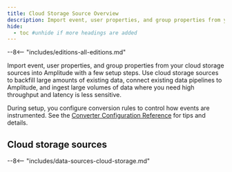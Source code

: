 ```yaml
---
title: Cloud Storage Source Overview
description: Import event, user properties, and group properties from your cloud storage sources into Amplitude with a few setup steps. 
hide:
  - toc #unhide if more headings are added
---
```


--8<-- "includes/editions-all-editions.md"

Import event, user properties, and group properties from your cloud storage sources into Amplitude with a few setup steps. Use cloud storage sources to backfill large amounts of existing data, connect existing data pipelines to Amplitude, and ingest large volumes of data where you need high throughput and latency is less sensitive.

During setup, you configure conversion rules to control how events are instrumented. See the [Converter Configuration Reference](../data/converter-configuration-reference.md) for tips and details.

## Cloud storage sources

--8<-- "includes/data-sources-cloud-storage.md"
